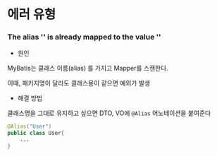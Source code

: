 # 에러 유형



### The alias '' is already mapped to the value ''

- 원인

MyBatis는 클래스 이름(alias) 를 가지고 Mapper를 스캔한다.

이때, 패키지명이 달라도 클래스묭이 같으면 예외가 발생



- 해결 방법

클래스명을 그대로 유지하고 싶으면 DTO, VO에 `@Alias` 어노테이션을 붙여준다

~~~java
@Alias("User")
public class User{
    ...
}
~~~



